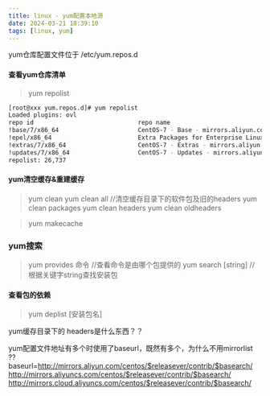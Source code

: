 ```yaml
---
title: linux - yum配置本地源
date: 2024-03-21 18:39:10
tags: [linux, yum]
---
```


yum仓库配置文件位于 /etc/yum.repos.d

#### 查看yum仓库清单
> yum repolist

```sh
[root@xxx yum.repos.d]# yum repolist
Loaded plugins: ovl
repo id                             repo name                                                         status
!base/7/x86_64                      CentOS-7 - Base - mirrors.aliyun.com                              10,072
!epel/x86_64                        Extra Packages for Enterprise Linux 7 - x86_64                    13,625
!extras/7/x86_64                    CentOS-7 - Extras - mirrors.aliyun.com                               498
!updates/7/x86_64                   CentOS-7 - Updates - mirrors.aliyun.com                            2,542
repolist: 26,737
```

#### yum清空缓存&重建缓存
> yum clean
> yum clean all  //清空缓存目录下的软件包及旧的headers
> yum clean packages
> yum clean headers
> yum clean oldheaders

> yum makecache

### yum搜索
> yum provides 命令  //查看命令是由哪个包提供的
> yum search [string]  // 根据关键字string查找安装包

#### 查看包的依赖
> yum deplist [安装包名]









yum缓存目录下的 headers是什么东西？？

yum配置文件地址有多个时使用了baseurl，既然有多个，为什么不用mirrorlist ??
baseurl=http://mirrors.aliyun.com/centos/$releasever/contrib/$basearch/
        http://mirrors.aliyuncs.com/centos/$releasever/contrib/$basearch/
        http://mirrors.cloud.aliyuncs.com/centos/$releasever/contrib/$basearch/